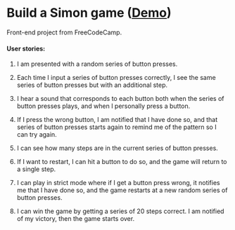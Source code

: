 # Build a Simon game ([Demo](https://react-simon-drhectapus.herokuapp.com/))

Front-end project from FreeCodeCamp.

#### User stories:

1. I am presented with a random series of button presses.

2. Each time I input a series of button presses correctly, I see the same series of button presses but with an additional step.

3. I hear a sound that corresponds to each button both when the series of button presses plays, and when I personally press a button.

4. If I press the wrong button, I am notified that I have done so, and that series of button presses starts again to remind me of the pattern so I can try again.

5. I can see how many steps are in the current series of button presses.

6. If I want to restart, I can hit a button to do so, and the game will return to a single step.

7. I can play in strict mode where if I get a button press wrong, it notifies me that I have done so, and the game restarts at a new random series of button presses.

8. I can win the game by getting a series of 20 steps correct. I am notified of my victory, then the game starts over.
